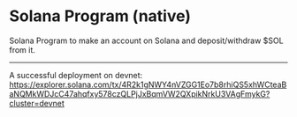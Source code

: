 # Solana Program (native)

Solana Program to make an account on Solana and deposit/withdraw $SOL from it.

---

A successful deployment on devnet: https://explorer.solana.com/tx/4R2k1gNWY4nVZGG1Eo7b8rhiQS5xhWCteaBaNQMkWDJcC47ahqfxy578czQLPjJxBqmVW2QXpikNrkU3VAgFmykG?cluster=devnet
